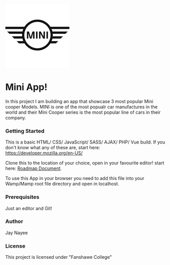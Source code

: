 ![It is MINI!](images/mini_logo.jpg "The logo")
# Mini App!

In this project I am building an app that showcase 3 most popular Mini cooper Models. MINI is one of the most popualr car manufactures in the world and their Mini Cooper series is the most popular line of cars in their company.

### Getting Started
This is a basic HTML/ CSS/ JavaScript/ SASS/ AJAX/ PHP/ Vue build. If you don't know what any of these are, start here: https://developer.mozilla.org/en-US/

Clone this to the location of your choice, open in your favourite editor! start here: [Roadmap Document](https://docs.google.com/document/d/1UsuZaom6gCs1cL3DxO0LQsgOeKkAHuzt7O44-zKGe30/edit?usp=sharing).

To use this App in your browser you need to add this file into your Wamp/Mamp root file directory and open in localhost.

### Prerequisites
Just an editor and Git!

### Author

Jay Nayee

### License
This project is licensed under "Fanshawe College"
